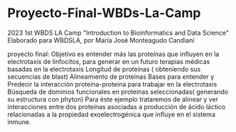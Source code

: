 # Proyecto-Final-WBDs-La-Camp

2023 1st WBDS LA Camp "Introduction to Bioinformatics and Data Science"
Elaborado para WBDSLA, por María José Monteagudo Candiani

proyecto final: Objetivo es entender más las proteínas que influyen en la electrotaxis de linfocitos, para generar en un futuro terapias médicas basadas en la electrotaxis
Longitud de proteinas ( obteniendo sus secuencias de blast)
Alineamiento de proteínas
Bases para entender y Predecir la interacción proteína-proteina para trabajar en la electrotaxis
Búsqueda de dominios funcionales en proteínas seleccionadas( generando su estructura con phyton) 
Para éste ejemplo trataremos de alinear y ver interacciones entre dos proteínas asociadas a producción de ácido láctico relacionadas a la propiedad exoelectrogénica que influye en el sistema inmune.
